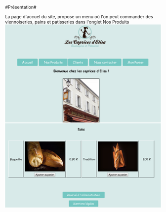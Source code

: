 #Présentation#


La page d'accuel du site, propose un menu où l'on peut commander des viennoiseries, pains et patisseries dans l'onglet Nos Produits
![Capture.png](https://github.com/meloeenazaire/PpeSio1Boulangerie/blob/master/Capture.PNG)
![Capture2.png](https://github.com/meloeenazaire/PpeSio1Boulangerie/blob/master/Capture2.PNG)
